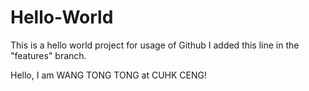 # Hello-World
This is a hello world project for usage of Github
I added this line in the "features" branch.

Hello, I am WANG TONG TONG at CUHK CENG!
